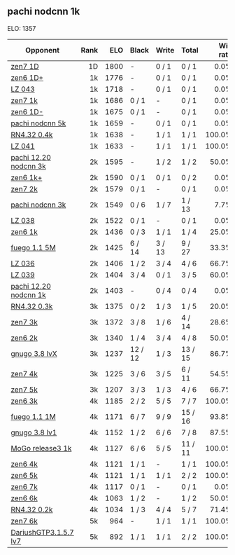 ## pachi nodcnn 1k ##

ELO: 1357

Opponent | Rank | ELO | Black | Write | Total | Win rate
---------|-----:|----:|-------|-------|-------|-------:
[zen7 1D](zen7%201D.md) | 1D | 1800 | - | 0 / 1 | 0 / 1 | 0.0%
[zen6 1D+](zen6%201D+.md) | 1k | 1776 | - | 0 / 1 | 0 / 1 | 0.0%
[LZ 043](LZ%20043.md) | 1k | 1718 | - | 0 / 1 | 0 / 1 | 0.0%
[zen7 1k](zen7%201k.md) | 1k | 1686 | 0 / 1 | - | 0 / 1 | 0.0%
[zen6 1D-](zen6%201D-.md) | 1k | 1675 | 0 / 1 | - | 0 / 1 | 0.0%
[pachi nodcnn 5k](pachi%20nodcnn%205k.md) | 1k | 1659 | - | 0 / 1 | 0 / 1 | 0.0%
[RN4.32 0.4k](RN4.32%200.4k.md) | 1k | 1638 | - | 1 / 1 | 1 / 1 | 100.0%
[LZ 041](LZ%20041.md) | 1k | 1633 | - | 1 / 1 | 1 / 1 | 100.0%
[pachi 12.20 nodcnn 3k](pachi%2012.20%20nodcnn%203k.md) | 2k | 1595 | - | 1 / 2 | 1 / 2 | 50.0%
[zen6 1k+](zen6%201k+.md) | 2k | 1590 | 0 / 1 | 0 / 1 | 0 / 2 | 0.0%
[zen7 2k](zen7%202k.md) | 2k | 1579 | 0 / 1 | - | 0 / 1 | 0.0%
[pachi nodcnn 3k](pachi%20nodcnn%203k.md) | 2k | 1549 | 0 / 6 | 1 / 7 | 1 / 13 | 7.7%
[LZ 038](LZ%20038.md) | 2k | 1522 | 0 / 1 | - | 0 / 1 | 0.0%
[zen6 1k](zen6%201k.md) | 2k | 1436 | 0 / 3 | 1 / 1 | 1 / 4 | 25.0%
[fuego 1.1 5M](fuego%201.1%205M.md) | 2k | 1425 | 6 / 14 | 3 / 13 | 9 / 27 | 33.3%
[LZ 036](LZ%20036.md) | 2k | 1406 | 1 / 2 | 3 / 4 | 4 / 6 | 66.7%
[LZ 039](LZ%20039.md) | 2k | 1404 | 3 / 4 | 0 / 1 | 3 / 5 | 60.0%
[pachi 12.20 nodcnn 1k](pachi%2012.20%20nodcnn%201k.md) | 2k | 1403 | - | 0 / 4 | 0 / 4 | 0.0%
[RN4.32 0.3k](RN4.32%200.3k.md) | 3k | 1375 | 0 / 2 | 1 / 3 | 1 / 5 | 20.0%
[zen7 3k](zen7%203k.md) | 3k | 1372 | 3 / 8 | 1 / 6 | 4 / 14 | 28.6%
[zen6 2k](zen6%202k.md) | 3k | 1340 | 1 / 4 | 3 / 4 | 4 / 8 | 50.0%
[gnugo 3.8 lvX](gnugo%203.8%20lvX.md) | 3k | 1237 | 12 / 12 | 1 / 3 | 13 / 15 | 86.7%
[zen7 4k](zen7%204k.md) | 3k | 1225 | 3 / 6 | 3 / 5 | 6 / 11 | 54.5%
[zen7 5k](zen7%205k.md) | 3k | 1207 | 3 / 3 | 1 / 3 | 4 / 6 | 66.7%
[zen6 3k](zen6%203k.md) | 4k | 1185 | 2 / 2 | 5 / 5 | 7 / 7 | 100.0%
[fuego 1.1 1M](fuego%201.1%201M.md) | 4k | 1171 | 6 / 7 | 9 / 9 | 15 / 16 | 93.8%
[gnugo 3.8 lv1](gnugo%203.8%20lv1.md) | 4k | 1152 | 1 / 2 | 6 / 6 | 7 / 8 | 87.5%
[MoGo release3 1k](MoGo%20release3%201k.md) | 4k | 1127 | 6 / 6 | 5 / 5 | 11 / 11 | 100.0%
[zen6 4k](zen6%204k.md) | 4k | 1121 | 1 / 1 | - | 1 / 1 | 100.0%
[zen6 5k](zen6%205k.md) | 4k | 1121 | 1 / 1 | 1 / 1 | 2 / 2 | 100.0%
[zen6 7k](zen6%207k.md) | 4k | 1117 | 0 / 1 | - | 0 / 1 | 0.0%
[zen6 6k](zen6%206k.md) | 4k | 1063 | 1 / 2 | - | 1 / 2 | 50.0%
[RN4.32 0.2k](RN4.32%200.2k.md) | 4k | 1034 | 1 / 3 | 4 / 4 | 5 / 7 | 71.4%
[zen7 6k](zen7%206k.md) | 5k | 964 | - | 1 / 1 | 1 / 1 | 100.0%
[DariushGTP3.1.5.7 lv7](DariushGTP3.1.5.7%20lv7.md) | 5k | 892 | 1 / 1 | 1 / 1 | 2 / 2 | 100.0%
